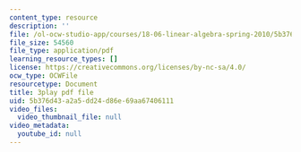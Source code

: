 ```yaml
---
content_type: resource
description: ''
file: /ol-ocw-studio-app/courses/18-06-linear-algebra-spring-2010/5b376d43a2a5dd24d86e69aa67406111_VqP2tREMvt0.pdf
file_size: 54560
file_type: application/pdf
learning_resource_types: []
license: https://creativecommons.org/licenses/by-nc-sa/4.0/
ocw_type: OCWFile
resourcetype: Document
title: 3play pdf file
uid: 5b376d43-a2a5-dd24-d86e-69aa67406111
video_files:
  video_thumbnail_file: null
video_metadata:
  youtube_id: null
---
```

